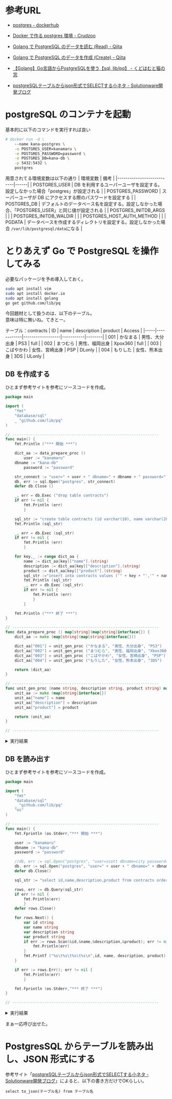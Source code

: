 
# 参考URL

- [postgres - dockerhub](https://hub.docker.com/_/postgres)
- [Docker で作る postgres 環境 - Crudzoo](https://crudzoo.com/blog/docker-postgres)


- [Golang で PostgreSQL のデータを読む (Read) - Qiita](https://qiita.com/ekzemplaro/items/5d804a60a11ce046344a)
- [Golang で PostgreSQL のデータを作成 (Create) - Qiita](https://qiita.com/ekzemplaro/items/54a83c130a5b62e2e88b)
- [【Golang】Go言語からPostgreSQLを使う【sql, lib/pq】 - くどはむと猫の窓](http://kudohamu.hatenablog.com/entry/2014/11/29/121328)

- [postgreSQLテーブルからjson形式でSELECTする小ネタ - Solutionware開発ブログ](https://solutionware.jp/blog/2016/06/23/postgresql%E3%83%86%E3%83%BC%E3%83%96%E3%83%AB%E3%81%8B%E3%82%89json%E5%BD%A2%E5%BC%8F%E3%81%A7select%E3%81%99%E3%82%8B%E5%B0%8F%E3%83%8D%E3%82%BF/)


# postgreSQL のコンテナを起動

基本的に以下のコマンドを実行すれば良い


```sh
# docker run -d \
    --name kana-postgres \
    -e POSTGRES_USER=kanamaru \
    -e POSTGRES_PASSWORD=password \
    -e POSTGRES_DB=kana-db \
    -p 5432:5432 \
    postgres
```

用意されてる環境変数は以下の通り
| 環境変数                  | 備考 |
|---------------------------|------|
| POSTGRES_USER             | DB を利用するユーパーユーザを設定する。設定しなかった場合「postgres」が設定される         |
| POSTGRES_PASSWORD         | スーパーユーザが DB にアクセスする際のパスワードを設定する         |
| POSTGRES_DB               | デフォルトのデータベース名を設定する。設定しなかった場合、「POSTGRES_USER」と同じ値が設定される |
| POSTGRES_INITDB_ARGS      |          |
| POSTGRES_INITDB_WALDIR    |          |
| POSTGRES_HOST_AUTH_METHOD |          |
| PGDATA                    | データベースを作成するディレクトリを設定する。設定しなかった場合 `/var/lib/postgresql/data`になる         |






# とりあえず Go で PostgreSQL を操作してみる


必要なパッケージを予め導入しておく。
```sh
sudo apt install vim
sudo apt install docker.io
sudo apt install golang
go get github.com/lib/pq
```


今回題材として扱うのは、以下のテーブル。  
意味は特に無いね。てきとー。

テーブル：contracts
| ID  | name       | description      | product   | Access |
|-----|------------|------------------|-----------|--------|
| 001 | かなまる   | 男性、大分出身   | PS3       | full   |
| 002 | まつむら   | 男性、福岡出身   | Xpox360   | full   |
| 003 | こばやかわ | 女性、宮崎出身   | PSP       | DLonly |
| 004 | もりした   | 女性、熊本出身   | 3DS       | ULonly |



## DB を作成する

ひとまず参考サイトを参考にソースコードを作成。

```go
package main

import (
    "fmt"
    "database/sql"
    _ "github.com/lib/pq"
)

// ----------------------------------------------------------------
func main() {
    fmt.Println ("*** 開始 ***")

    dict_aa := data_prepare_proc ()
        user := "kanamaru"
    dbname := "kana-db"
        password := "password"

    str_connect := "user=" + user + " dbname=" + dbname + " password=" + password + " sslmode=disable"
    db, err := sql.Open("postgres", str_connect)
    defer db.Close ()

    _, err = db.Exec ("drop table contracts")
    if err != nil {
        fmt.Println (err)
        }

    sql_str := "create table contracts (id varchar(10), name varchar(20), description varchar(20),product varchar(10))"
    fmt.Println (sql_str)

    _, err = db.Exec (sql_str)
    if err != nil {
        fmt.Println (err)
        }

    for key,_ := range dict_aa {
        name := dict_aa[key]["name"].(string)
        description := dict_aa[key]["description"].(string)
        product := dict_aa[key]["product"].(string)
        sql_str :="insert into contracts values ('" + key + "','" + name + "','" + description + "','" + product + "')"
        fmt.Println (sql_str)
        _, err = db.Exec (sql_str)
        if err != nil {
            fmt.Println (err)
            }
        }

    fmt.Println ("*** 終了 ***")
}

// ----------------------------------------------------------------
func data_prepare_proc () map[string](map[string]interface{}) {
    dict_aa := make (map[string](map[string]interface{}))

    dict_aa["001"] = unit_gen_proc ("かなまる", "男性、大分出身", "PS3")
    dict_aa["002"] = unit_gen_proc ("まつむら", "男性、福岡出身", "Xbox360")
    dict_aa["003"] = unit_gen_proc ("こばやかわ", "女性、宮崎出身", "PSP")
    dict_aa["004"] = unit_gen_proc ("もりした", "女性、熊本出身", "3DS")

    return (dict_aa)
}

// ----------------------------------------------------------------
func unit_gen_proc (name string, description string, product string) map[string]interface{} {
    unit_aa := make (map[string]interface{})
    unit_aa["name"] = name
    unit_aa["description"] = description
    unit_aa["product"] = product

    return (unit_aa)
}

// ----------------------------------------------------------------
```



<details><summary>実行結果</summary><div>

```sh
go run ./create_DB.go
*** 開始 ***
pq: table "contracts" does not exist
create table contracts (id varchar(10), name varchar(20), description varchar(20),product varchar(10))
insert into contracts values ('001','かなまる','男性、大分出身','PS3')
insert into contracts values ('002','まつむら','男性、福岡出身','Xbox360')
insert into contracts values ('003','こばやかわ','女性、宮崎出身','PSP')
insert into contracts values ('004','もりした','女性、熊本出身','3DS')
*** 終了 ***
```
</div></details>






## DB を読み出す



ひとまず参考サイトを参考にソースコードを作成。


```go
package main

import (
    "fmt"
    "database/sql"
    _ "github.com/lib/pq"
    "os"
)

// ----------------------------------------------------------------
func main() {
    fmt.Fprintln (os.Stderr,"*** 開始 ***")

    user := "kanamaru"
    dbname := "kana-db"
    password := "password"

    //db, err := sql.Open("postgres", "user=scott dbname=city password=tiger123 sslmode=disable")
    db, err := sql.Open("postgres", "user=" + user + " dbname=" + dbname + " password=" + password + " sslmode=disable")
    defer db.Close()

    sql_str := "select id,name,description,product from contracts order by id"

    rows, err := db.Query(sql_str)
    if err != nil {
        fmt.Println(err)
        }
    defer rows.Close()

    for rows.Next() {
        var id string
        var name string
        var description string
        var product string
        if err := rows.Scan(&id,&name,&description,&product); err != nil {
            fmt.Println(err)
        }
        fmt.Printf ("%s\t%s\t%s\t%s\n",id, name, description, product)
    }

    if err := rows.Err(); err != nil {
        fmt.Println(err)
        }

    fmt.Fprintln (os.Stderr,"*** 終了 ***")
}

// ----------------------------------------------------------------
```





<details><summary>実行結果</summary><div>

```sh
go run ./read_DB.go
*** 開始 ***
001     かなまる        男性、大分出身  PS3
002     まつむら        男性、福岡出身  Xbox360
003     こばやかわ      女性、宮崎出身  PSP
004     もりした        女性、熊本出身  3DS
*** 終了 ***
```
</div></details>

まぁ一応呼び出せた。



# PostgresSQL からテーブルを読み出し、JSON 形式にする


参考サイト「[postgreSQLテーブルからjson形式でSELECTする小ネタ - Solutionware開発ブログ](https://solutionware.jp/blog/2016/06/23/postgresql%E3%83%86%E3%83%BC%E3%83%96%E3%83%AB%E3%81%8B%E3%82%89json%E5%BD%A2%E5%BC%8F%E3%81%A7select%E3%81%99%E3%82%8B%E5%B0%8F%E3%83%8D%E3%82%BF/)」によると、以下の書き方だけでOKらしい。

```
select to_json(テーブル名) from テーブル名
```







